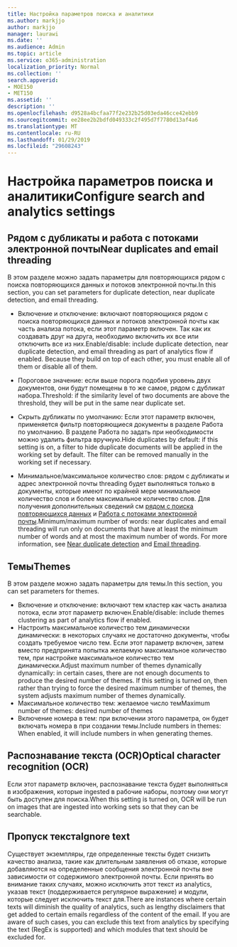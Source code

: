 ```yaml
---
title: Настройка параметров поиска и аналитики
ms.author: markjjo
author: markjjo
manager: laurawi
ms.date: ''
ms.audience: Admin
ms.topic: article
ms.service: o365-administration
localization_priority: Normal
ms.collection: ''
search.appverid:
- MOE150
- MET150
ms.assetid: ''
description: ''
ms.openlocfilehash: d9528a4bcfaa77f2e232b25d03eda46cce42ebb9
ms.sourcegitcommit: ee28ee2b2bdfd049333c2f495d7f7780d13af4a6
ms.translationtype: MT
ms.contentlocale: ru-RU
ms.lasthandoff: 01/29/2019
ms.locfileid: "29608243"
---
```

# <a name="configure-search-and-analytics-settings"></a><span data-ttu-id="6ade0-102">Настройка параметров поиска и аналитики</span><span class="sxs-lookup"><span data-stu-id="6ade0-102">Configure search and analytics settings</span></span>


## <a name="near-duplicates-and-email-threading"></a><span data-ttu-id="6ade0-103">Рядом с дубликаты и работа с потоками электронной почты</span><span class="sxs-lookup"><span data-stu-id="6ade0-103">Near duplicates and email threading</span></span>

<span data-ttu-id="6ade0-104">В этом разделе можно задать параметры для повторяющихся рядом с поиска повторяющихся данных и потоков электронной почты.</span><span class="sxs-lookup"><span data-stu-id="6ade0-104">In this section, you can set parameters for duplicate detection, near duplicate detection, and email threading.</span></span>

- <span data-ttu-id="6ade0-p101">Включение и отключение: включают повторяющихся рядом с поиска повторяющихся данных и потоков электронной почты как часть анализа потока, если этот параметр включен. Так как их создавать друг на друга, необходимо включить их все или отключить все из них.</span><span class="sxs-lookup"><span data-stu-id="6ade0-p101">Enable/disable: include duplicate detection, near duplicate detection, and email threading as part of analytics flow if enabled. Because they build on top of each other, you must enable all of them or disable all of them.</span></span>

- <span data-ttu-id="6ade0-107">Пороговое значение: если выше порога подобия уровень двух документов, они будут помещены в то же самое, рядом с дубликат набора.</span><span class="sxs-lookup"><span data-stu-id="6ade0-107">Threshold: if the similarity level of two documents are above the threshold, they will be put in the same near duplicate set.</span></span>

- <span data-ttu-id="6ade0-p102">Скрыть дубликаты по умолчанию: Если этот параметр включен, применяется фильтр повторяющиеся документы в разделе Работа по умолчанию. В разделе Работа по задать при необходимости можно удалить фильтра вручную.</span><span class="sxs-lookup"><span data-stu-id="6ade0-p102">Hide duplicates by default: if this setting is on, a filter to hide duplicate documents will be applied in the working set by default. The filter can be removed manually in the working set if necessary.</span></span>

- <span data-ttu-id="6ade0-p103">Минимальное/максимальное количество слов: рядом с дубликаты и адрес электронной почты threading будет выполняться только в документы, которые имеют по крайней мере минимальное количество слов и более максимальное количество слов. Для получения дополнительных сведений см [рядом с поиска повторяющихся данных](near-duplicates.md) и [Работа с потоками электронной почты](email-threading.md).</span><span class="sxs-lookup"><span data-stu-id="6ade0-p103">Minimum/maximum number of words: near duplicates and email threading will run only on documents that have at least the minimum number of words and at most the maximum number of words. For more information, see [Near duplicate detection](near-duplicates.md) and [Email threading](email-threading.md).</span></span>

## <a name="themes"></a><span data-ttu-id="6ade0-112">Темы</span><span class="sxs-lookup"><span data-stu-id="6ade0-112">Themes</span></span>

<span data-ttu-id="6ade0-113">В этом разделе можно задать параметры для темы.</span><span class="sxs-lookup"><span data-stu-id="6ade0-113">In this section, you can set parameters for themes.</span></span>

- <span data-ttu-id="6ade0-114">Включение и отключение: включают тем кластер как часть анализа потока, если этот параметр включен.</span><span class="sxs-lookup"><span data-stu-id="6ade0-114">Enable/disable: include themes clustering as part of analytics flow if enabled.</span></span>
- <span data-ttu-id="6ade0-p104">Настроить максимальное количество тем динамически динамически: в некоторых случаях не достаточно документы, чтобы создать требуемое число тем. Если этот параметр включен, затем вместо предпринята попытка желаемую максимальное количество тем, при настройке максимальное количество тем динамически.</span><span class="sxs-lookup"><span data-stu-id="6ade0-p104">Adjust maximum number of themes dynamically dynamically: in certain cases, there are not enough documents to produce the desired number of themes. If this setting is turned on, then rather than trying to force the desired maximum number of themes, the system adjusts maximum number of themes dynamically.</span></span>
- <span data-ttu-id="6ade0-117">Максимальное количество тем: желаемое число тем</span><span class="sxs-lookup"><span data-stu-id="6ade0-117">Maximum number of themes: desired number of themes</span></span>
- <span data-ttu-id="6ade0-118">Включение номера в тем: при включении этого параметра, он будет включать номера в при создании темы.</span><span class="sxs-lookup"><span data-stu-id="6ade0-118">Include numbers in themes: When enabled, it will include numbers in when generating themes.</span></span>  

## <a name="optical-character-recognition-ocr"></a><span data-ttu-id="6ade0-119">Распознавание текста (OCR)</span><span class="sxs-lookup"><span data-stu-id="6ade0-119">Optical character recognition (OCR)</span></span>

<span data-ttu-id="6ade0-120">Если этот параметр включен, распознавание текста будет выполняться в изображения, которые ingested в рабочие наборы, поэтому они могут быть доступен для поиска.</span><span class="sxs-lookup"><span data-stu-id="6ade0-120">When this setting is turned on, OCR will be run on images that are ingested into working sets so that they can be searchable.</span></span>

## <a name="ignore-text"></a><span data-ttu-id="6ade0-121">Пропуск текста</span><span class="sxs-lookup"><span data-stu-id="6ade0-121">Ignore text</span></span>

<span data-ttu-id="6ade0-p105">Существует экземпляры, где определенные тексты будет снизить качество анализа, такие как длительным заявления об отказе, которые добавляются на определенные сообщения электронной почты вне зависимости от содержимого электронной почты. Если принять во внимание таких случаях, можно исключить этот текст из analytics, указав текст (поддерживается регулярное выражение) и модули, которые следует исключить текст для.</span><span class="sxs-lookup"><span data-stu-id="6ade0-p105">There are instances where certain texts will diminish the quality of analytics, such as lengthy disclaimers that get added to certain emails regardless of the content of the email. If you are aware of such cases, you can exclude this text from analytics by specifying the text (RegEx is supported) and which modules that text should be excluded for.</span></span>